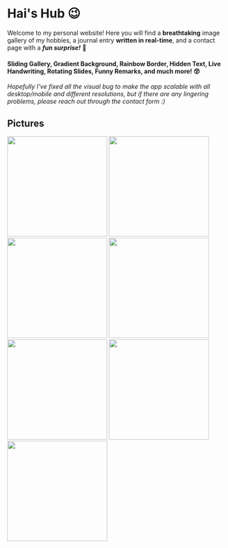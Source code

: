 # Hai's Hub 😉

Welcome to my personal website! Here you will find a **breathtaking** image gallery of my hobbies, a journal entry **written in real-time**, and a contact page with a ***fun surprise!*** 🤩

#### Sliding Gallery, Gradient Background, Rainbow Border, Hidden Text, Live Handwriting, Rotating Slides, Funny Remarks, and much more! 😲
*Hopefully I've fixed all the visual bug to make the app scalable with all desktop/mobile and different resolutions, but if there are any lingering problems, please reach out through the contact form :)*

## Pictures
<img src="https://github.com/haidao0923/personal-website/assets/67529758/399a543a-e763-4bf3-a7d4-388faf10a4a3" height="230"/>
<img src="https://github.com/haidao0923/personal-website/assets/67529758/09258d53-a75f-40eb-9de7-dca2b54a631d" height="230"/>
<img src="https://github.com/haidao0923/personal-website/assets/67529758/e8bbbc93-7615-453d-b8fb-8b1855d44920" height="230"/>
<img src="https://github.com/haidao0923/personal-website/assets/67529758/bea391ed-4ccc-4b8d-86e1-67bc5f4768e2" height="230"/>
<img src="https://github.com/haidao0923/personal-website/assets/67529758/411fdb93-968a-4d07-a551-d85d6c6fbbfc" height="230"/>
<img src="https://github.com/haidao0923/personal-website/assets/67529758/0329be0c-d9f1-4677-84ba-9718cc2a2189" height="230"/>
<img src="https://github.com/haidao0923/personal-website/assets/67529758/5f23a38d-598e-4604-b025-e2589c2bcadc" height="230"/>


